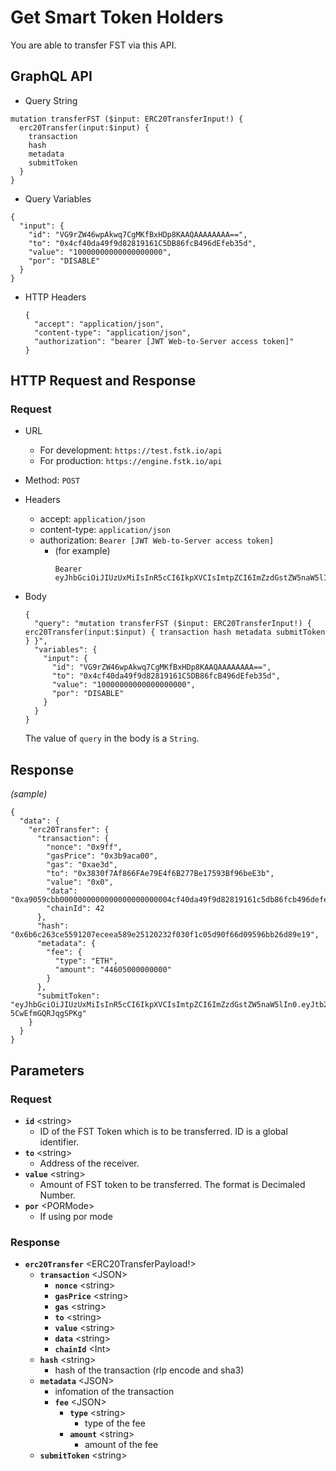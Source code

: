 
# Get Smart Token Holders

You are able to transfer FST via this API.

## GraphQL API

  - Query String
  ```
  mutation transferFST ($input: ERC20TransferInput!) {
    erc20Transfer(input:$input) {
      transaction
      hash
      metadata
      submitToken
    }
  }
  ```
  - Query Variables

  ```
  {
    "input": {
      "id": "VG9rZW46wpAkwq7CgMKfBxHDp8KAAQAAAAAAAA==",
      "to": "0x4cf40da49f9d82819161C5DB86fcB496dEfeb35d",
      "value": "10000000000000000000",
      "por": "DISABLE"
    }
  }
  ```
- HTTP Headers 
  ```
  {
    "accept": "application/json",
    "content-type": "application/json",
    "authorization": "bearer [JWT Web-to-Server access token]"
  }
  ```
## HTTP Request and Response
### Request

- URL
  - For development: `https://test.fstk.io/api`
  - For production: `https://engine.fstk.io/api`

- Method: `POST`

- Headers
  - accept: `application/json`
  - content-type: `application/json` 
  - authorization: `Bearer [JWT Web-to-Server access token]`
    - (for example)
      ```
      Bearer eyJhbGciOiJIUzUxMiIsInR5cCI6IkpXVCIsImtpZCI6ImZzdGstZW5naW5lIn0.eyJ1aWQiOiLDr1xiw73Ch8KDSFx1MDAxMcOowo5awrvCqsOAXHUwMDAywrwmIiwiaWF0IjoxNTM4NzA5MDM2LCJleHAiOjE1Mzg3OTU0MzYsImF1ZCI6InVybjpmc3RrOmVuZ2luZSIsImlzcyI6InVybjpmc3RrOmVuZ2luZSIsInN1YiI6InVybjpmc3RrOmVuZ2luZTphY2Nlc3NfdG9rZW4ifQ.msJZ61FHIkKtjUpDs4sx1Kk1rb9vdhus3ntUDj6rHNmsygiHTgOEMQFJMtVqtWqkNgrtRgGpngq8Rf47xTT53g
      ```

- Body
  ``` 
  { 
    "query": "mutation transferFST ($input: ERC20TransferInput!) { erc20Transfer(input:$input) { transaction hash metadata submitToken } }",
    "variables": {
      "input": {
        "id": "VG9rZW46wpAkwq7CgMKfBxHDp8KAAQAAAAAAAA==",
        "to": "0x4cf40da49f9d82819161C5DB86fcB496dEfeb35d",
        "value": "10000000000000000000",
        "por": "DISABLE"
      }
    }
  }
  ```
  
  The value of `query` in the body is a `String`. 
  
## Response
_(sample)_
```
{
  "data": {
    "erc20Transfer": {
      "transaction": {
        "nonce": "0x9ff",
        "gasPrice": "0x3b9aca00",
        "gas": "0xae3d",
        "to": "0x3830f7Af866FAe79E4f6B277Be17593Bf96beE3b",
        "value": "0x0",
        "data": "0xa9059cbb0000000000000000000000004cf40da49f9d82819161c5db86fcb496defeb35d0000000000000000000000000000000000000000000000008ac7230489e80000",
        "chainId": 42
      },
      "hash": "0x6b6c263ce5591207eceea589e25120232f030f1c05d90f66d09596bb26d89e19",
      "metadata": {
        "fee": {
          "type": "ETH",
          "amount": "44605000000000"
        }
      },
      "submitToken": "eyJhbGciOiJIUzUxMiIsInR5cCI6IkpXVCIsImtpZCI6ImZzdGstZW5naW5lIn0.eyJtb2RlIjowLCJ1aWQiOiJZw4_ChiZcdTAwMWHDrVx1MDAxMcOpwro7XHUwMDFmNlx1MDAwNVx1MDAxMMKawpoiLCJhY3Rpb24iOiJlcmMyMFRyYW5zZmVyIiwidHgiOiIrR3FDQ2YrRU81cktBSUt1UFpRNE1QZXZobSt1ZWVUMnNuZStGMWs3K1d2dU80QzRSS2tGbkxzQUFBQUFBQUFBQUFBQUFBQk05QTJrbjUyQ2daRmh4ZHVHL0xTVzN2NnpYUUFBQUFBQUFBQUFBQUFBQUFBQUFBQUFBQUFBQUFBQUFJckhJd1NKNkFBQUtvQ0EiLCJpbmZvIjp7fSwiaWF0IjoxNTQ4NzQ2MTQwLCJleHAiOjE1NDg3NDY3NDAsImF1ZCI6InVybjpmc3RrOmVuZ2luZSIsImlzcyI6InVybjpmc3RrOmVuZ2luZSIsInN1YiI6InVybjpmc3RrOmVuZ2luZTpzdWJtaXRfdG9rZW4ifQ.lGDF3QUEz9waIydZ5ZW0b8tWsGrjfNADfxXp4z5lQ94aVeAHm973NW0_QBeDvJEKxqFJG-5CwEfmGQRJqgSPKg"
    }
  }
}
```

## Parameters
### Request 
- **`id`** \<string>
  - ID of the FST Token which is to be transferred. ID is a global identifier.
- **`to`** \<string>
  - Address of the receiver.
- **`value`** \<string>
  - Amount of FST token to be transferred. The format is Decimaled Number.
- **`por`** \<PORMode>
  - If using por mode

### Response
- **`erc20Transfer`** \<ERC20TransferPayload!>
  - **`transaction`** \<JSON>
    - **`nonce`** \<string>
    - **`gasPrice`** \<string>
    - **`gas`** \<string>
    - **`to`** \<string>
    - **`value`** \<string>
    - **`data`** \<string>
    - **`chainId`** \<Int>
  - **`hash`** \<string>
    - hash of the transaction (rlp encode and sha3)
  - **`metadata`** \<JSON>
    - infomation of the transaction
    - **`fee`** \<JSON>
      - **`type`** \<string>
        - type of the fee
      - **`amount`** \<string>
        - amount of the fee
  - **`submitToken`** \<string>